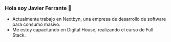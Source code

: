 ### Hola soy Javier Ferrante 👋

- Actualmente trabajo en Nextbyn, una empresa de desarrollo de software para consumo masivo.
- Me estoy capacitando en Digital House, realizando el curso de Full Stack.
<!--
**jferrante1975/jferrante1975** is a ✨ _special_ ✨ repository because its `README.md` (this file) appears on your GitHub profile.

Here are some ideas to get you started:

- 🔭 I’m currently working on ...
- 🌱 I’m currently learning ...
- 👯 I’m looking to collaborate on ...
- 🤔 I’m looking for help with ...
- 💬 Ask me about ...
- 📫 How to reach me: ...
- 😄 Pronouns: ...
- ⚡ Fun fact: ...
-->
